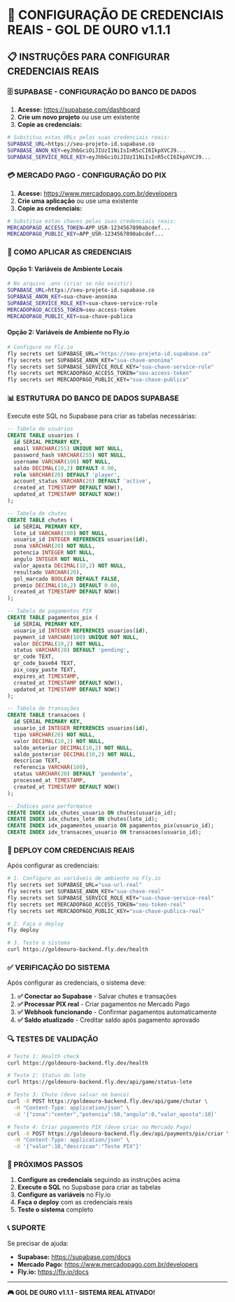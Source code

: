 # 🔐 CONFIGURAÇÃO DE CREDENCIAIS REAIS - GOL DE OURO v1.1.1

## 📋 INSTRUÇÕES PARA CONFIGURAR CREDENCIAIS REAIS

### 🗄️ SUPABASE - CONFIGURAÇÃO DO BANCO DE DADOS

1. **Acesse:** https://supabase.com/dashboard
2. **Crie um novo projeto** ou use um existente
3. **Copie as credenciais:**

```bash
# Substitua estas URLs pelas suas credenciais reais:
SUPABASE_URL=https://seu-projeto-id.supabase.co
SUPABASE_ANON_KEY=eyJhbGciOiJIUzI1NiIsInR5cCI6IkpXVCJ9...
SUPABASE_SERVICE_ROLE_KEY=eyJhbGciOiJIUzI1NiIsInR5cCI6IkpXVCJ9...
```

### 💳 MERCADO PAGO - CONFIGURAÇÃO DO PIX

1. **Acesse:** https://www.mercadopago.com.br/developers
2. **Crie uma aplicação** ou use uma existente
3. **Copie as credenciais:**

```bash
# Substitua estas chaves pelas suas credenciais reais:
MERCADOPAGO_ACCESS_TOKEN=APP_USR-1234567890abcdef...
MERCADOPAGO_PUBLIC_KEY=APP_USR-1234567890abcdef...
```

### 🔧 COMO APLICAR AS CREDENCIAIS

#### Opção 1: Variáveis de Ambiente Locais
```bash
# No arquivo .env (criar se não existir)
SUPABASE_URL=https://seu-projeto-id.supabase.co
SUPABASE_ANON_KEY=sua-chave-anonima
SUPABASE_SERVICE_ROLE_KEY=sua-chave-service-role
MERCADOPAGO_ACCESS_TOKEN=seu-access-token
MERCADOPAGO_PUBLIC_KEY=sua-chave-publica
```

#### Opção 2: Variáveis de Ambiente no Fly.io
```bash
# Configure no Fly.io
fly secrets set SUPABASE_URL="https://seu-projeto-id.supabase.co"
fly secrets set SUPABASE_ANON_KEY="sua-chave-anonima"
fly secrets set SUPABASE_SERVICE_ROLE_KEY="sua-chave-service-role"
fly secrets set MERCADOPAGO_ACCESS_TOKEN="seu-access-token"
fly secrets set MERCADOPAGO_PUBLIC_KEY="sua-chave-publica"
```

### 📊 ESTRUTURA DO BANCO DE DADOS SUPABASE

Execute este SQL no Supabase para criar as tabelas necessárias:

```sql
-- Tabela de usuários
CREATE TABLE usuarios (
  id SERIAL PRIMARY KEY,
  email VARCHAR(255) UNIQUE NOT NULL,
  password_hash VARCHAR(255) NOT NULL,
  username VARCHAR(100) NOT NULL,
  saldo DECIMAL(10,2) DEFAULT 0.00,
  role VARCHAR(20) DEFAULT 'player',
  account_status VARCHAR(20) DEFAULT 'active',
  created_at TIMESTAMP DEFAULT NOW(),
  updated_at TIMESTAMP DEFAULT NOW()
);

-- Tabela de chutes
CREATE TABLE chutes (
  id SERIAL PRIMARY KEY,
  lote_id VARCHAR(100) NOT NULL,
  usuario_id INTEGER REFERENCES usuarios(id),
  zona VARCHAR(20) NOT NULL,
  potencia INTEGER NOT NULL,
  angulo INTEGER NOT NULL,
  valor_aposta DECIMAL(10,2) NOT NULL,
  resultado VARCHAR(20),
  gol_marcado BOOLEAN DEFAULT FALSE,
  premio DECIMAL(10,2) DEFAULT 0.00,
  created_at TIMESTAMP DEFAULT NOW()
);

-- Tabela de pagamentos PIX
CREATE TABLE pagamentos_pix (
  id SERIAL PRIMARY KEY,
  usuario_id INTEGER REFERENCES usuarios(id),
  payment_id VARCHAR(100) UNIQUE NOT NULL,
  valor DECIMAL(10,2) NOT NULL,
  status VARCHAR(20) DEFAULT 'pending',
  qr_code TEXT,
  qr_code_base64 TEXT,
  pix_copy_paste TEXT,
  expires_at TIMESTAMP,
  created_at TIMESTAMP DEFAULT NOW(),
  updated_at TIMESTAMP DEFAULT NOW()
);

-- Tabela de transações
CREATE TABLE transacoes (
  id SERIAL PRIMARY KEY,
  usuario_id INTEGER REFERENCES usuarios(id),
  tipo VARCHAR(20) NOT NULL,
  valor DECIMAL(10,2) NOT NULL,
  saldo_anterior DECIMAL(10,2) NOT NULL,
  saldo_posterior DECIMAL(10,2) NOT NULL,
  descricao TEXT,
  referencia VARCHAR(100),
  status VARCHAR(20) DEFAULT 'pendente',
  processed_at TIMESTAMP,
  created_at TIMESTAMP DEFAULT NOW()
);

-- Índices para performance
CREATE INDEX idx_chutes_usuario ON chutes(usuario_id);
CREATE INDEX idx_chutes_lote ON chutes(lote_id);
CREATE INDEX idx_pagamentos_usuario ON pagamentos_pix(usuario_id);
CREATE INDEX idx_transacoes_usuario ON transacoes(usuario_id);
```

### 🚀 DEPLOY COM CREDENCIAIS REAIS

Após configurar as credenciais:

```bash
# 1. Configure as variáveis de ambiente no Fly.io
fly secrets set SUPABASE_URL="sua-url-real"
fly secrets set SUPABASE_ANON_KEY="sua-chave-real"
fly secrets set SUPABASE_SERVICE_ROLE_KEY="sua-chave-service-real"
fly secrets set MERCADOPAGO_ACCESS_TOKEN="seu-token-real"
fly secrets set MERCADOPAGO_PUBLIC_KEY="sua-chave-publica-real"

# 2. Faça o deploy
fly deploy

# 3. Teste o sistema
curl https://goldeouro-backend.fly.dev/health
```

### ✅ VERIFICAÇÃO DO SISTEMA

Após configurar as credenciais, o sistema deve:

1. **✅ Conectar ao Supabase** - Salvar chutes e transações
2. **✅ Processar PIX real** - Criar pagamentos no Mercado Pago
3. **✅ Webhook funcionando** - Confirmar pagamentos automaticamente
4. **✅ Saldo atualizado** - Creditar saldo após pagamento aprovado

### 🔍 TESTES DE VALIDAÇÃO

```bash
# Teste 1: Health check
curl https://goldeouro-backend.fly.dev/health

# Teste 2: Status do lote
curl https://goldeouro-backend.fly.dev/api/game/status-lote

# Teste 3: Chute (deve salvar no banco)
curl -X POST https://goldeouro-backend.fly.dev/api/game/chutar \
  -H "Content-Type: application/json" \
  -d '{"zona":"center","potencia":50,"angulo":0,"valor_aposta":10}'

# Teste 4: Criar pagamento PIX (deve criar no Mercado Pago)
curl -X POST https://goldeouro-backend.fly.dev/api/payments/pix/criar \
  -H "Content-Type: application/json" \
  -d '{"valor":10,"descricao":"Teste PIX"}'
```

### 🎯 PRÓXIMOS PASSOS

1. **Configure as credenciais** seguindo as instruções acima
2. **Execute o SQL** no Supabase para criar as tabelas
3. **Configure as variáveis** no Fly.io
4. **Faça o deploy** com as credenciais reais
5. **Teste o sistema** completo

### 📞 SUPORTE

Se precisar de ajuda:
- **Supabase:** https://supabase.com/docs
- **Mercado Pago:** https://www.mercadopago.com.br/developers
- **Fly.io:** https://fly.io/docs

---

**🎮 GOL DE OURO v1.1.1 - SISTEMA REAL ATIVADO!**
